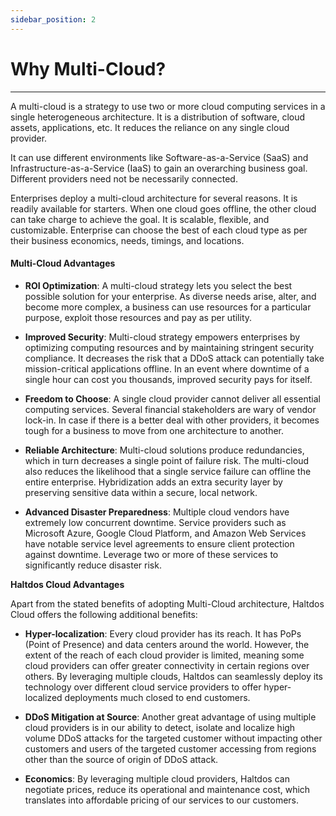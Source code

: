 ```yaml
---
sidebar_position: 2
---
```


# Why Multi-Cloud?

---

A multi-cloud is a strategy to use two or more cloud computing services in a single heterogeneous architecture. It is a distribution of software, cloud assets, applications, etc. It reduces the reliance on any single cloud provider.

It can use different environments like Software-as-a-Service (SaaS) and Infrastructure-as-a-Service (IaaS) to gain an overarching business goal. Different providers need not be necessarily connected.

Enterprises deploy a multi-cloud architecture for several reasons. It is readily available for starters. When one cloud goes offline, the other cloud can take charge to achieve the goal. It is scalable, flexible, and customizable. Enterprise can choose the best of each cloud type as per their business economics, needs, timings, and locations.

#### Multi-Cloud Advantages

- **ROI Optimization**: A multi-cloud strategy lets you select the best possible solution for your enterprise. As diverse needs arise, alter, and become more complex, a business can use resources for a particular purpose, exploit those resources and pay as per utility.

- **Improved Security**: Multi-cloud strategy empowers enterprises by optimizing computing resources and by maintaining stringent security compliance. It decreases the risk that a DDoS attack can potentially take mission-critical applications offline. In an event where downtime of a single hour can cost you thousands, improved security pays for itself.

- **Freedom to Choose**: A single cloud provider cannot deliver all essential computing services. Several financial stakeholders are wary of vendor lock-in. In case if there is a better deal with other providers, it becomes tough for a business to move from one architecture to another.

- **Reliable Architecture**: Multi-cloud solutions produce redundancies, which in turn decreases a single point of failure risk. The multi-cloud also reduces the likelihood that a single service failure can offline the entire enterprise. Hybridization adds an extra security layer by preserving sensitive data within a secure, local network.

- **Advanced Disaster Preparedness**: Multiple cloud vendors have extremely low concurrent downtime. Service providers such as Microsoft Azure, Google Cloud Platform, and Amazon Web Services have notable service level agreements to ensure client protection against downtime. Leverage two or more of these services to significantly reduce disaster risk.

**Haltdos Cloud Advantages**

Apart from the stated benefits of adopting Multi-Cloud architecture, Haltdos Cloud offers the following additional benefits:

- **Hyper-localization**: Every cloud provider has its reach. It has PoPs (Point of Presence) and data centers around the world. However, the extent of the reach of each cloud provider is limited, meaning some cloud providers can offer greater connectivity in certain regions over others. By leveraging multiple clouds, Haltdos can seamlessly deploy its technology over different cloud service providers to offer hyper-localized deployments much closed to end customers.
- **DDoS Mitigation at Source**: Another great advantage of using multiple cloud providers is in our ability to detect, isolate and localize high volume DDoS attacks for the targeted customer without impacting other customers and users of the targeted customer accessing from regions other than the source of origin of DDoS attack.

- **Economics**: By leveraging multiple cloud providers, Haltdos can negotiate prices, reduce its operational and maintenance cost, which translates into affordable pricing of our services to our customers.

